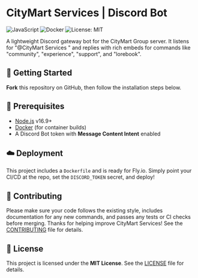 # CityMart Services | Discord Bot

![JavaScript](https://img.shields.io/badge/Language-JavaScript-yellow.svg)  ![Docker](https://img.shields.io/badge/Container-Docker-blue.svg)  ![License: MIT](https://img.shields.io/badge/License-MIT-green.svg)

A lightweight Discord gateway bot for the CityMart Group server. It listens for "@CityMart Services <keyword>" and replies with rich embeds for commands like "community", "experience", "support", and "lorebook".

## 🚀 Getting Started

**Fork** this repository on GitHub, then follow the installation steps below.

## 🔧 Prerequisites

- [Node.js](https://nodejs.org/) v16.9+  
- [Docker](https://www.docker.com/) (for container builds)  
- A Discord Bot token with **Message Content Intent** enabled  

## ☁️ Deployment

This project includes a `Dockerfile` and is ready for Fly.io. Simply point your CI/CD at the repo, set the `DISCORD_TOKEN` secret, and deploy!

## 🤝 Contributing

Please make sure your code follows the existing style, includes documentation for any new commands, and passes any tests or CI checks before merging. Thanks for helping improve CityMart Services! See the [CONTRIBUTING](CONTRIBUTING.MD) file for details.

## 📄 License

This project is licensed under the **MIT License**. See the [LICENSE](LICENSE) file for details.
